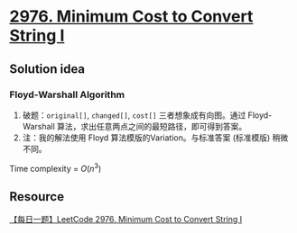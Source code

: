 # [2976. Minimum Cost to Convert String I](https://leetcode.com/problems/minimum-cost-to-convert-string-i/description/)

## Solution idea
### Floyd-Warshall Algorithm
1. 破题：`original[]`, `changed[]`, `cost[]` 三者想象成有向图。通过 Floyd-Warshall 算法，求出任意两点之间的最短路径，即可得到答案。
2. 注：我的解法使用 Floyd 算法模版的Variation。与标准答案 (标准模版) 稍微不同。

Time complexity = $O(n^3)$

## Resource
[【每日一题】LeetCode 2976. Minimum Cost to Convert String I](https://www.youtube.com/watch?v=I2-r1cHY-74&ab_channel=HuifengGuan)